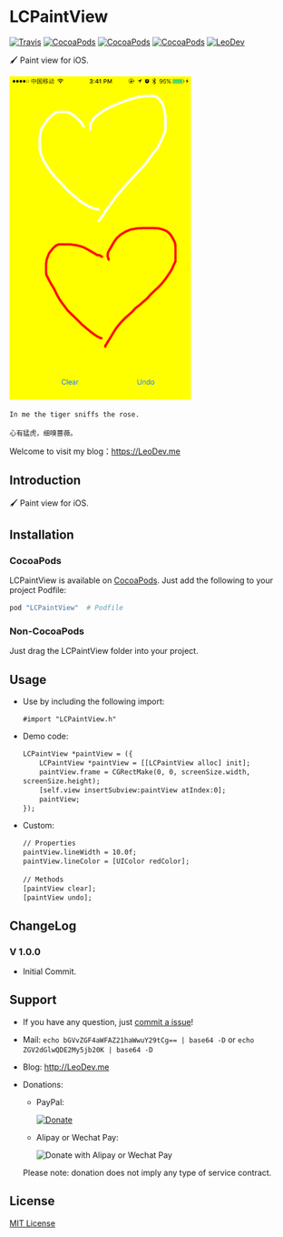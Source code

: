 # LCPaintView

[![Travis](https://img.shields.io/travis/iTofu/LCPaintView.svg?style=flat)](https://travis-ci.org/iTofu/LCPaintView)
[![CocoaPods](https://img.shields.io/cocoapods/v/LCPaintView.svg)](http://cocoadocs.org/docsets/LCPaintView)
[![CocoaPods](https://img.shields.io/cocoapods/l/LCPaintView.svg)](https://raw.githubusercontent.com/iTofu/LCPaintView/master/LICENSE)
[![CocoaPods](https://img.shields.io/cocoapods/p/LCPaintView.svg)](http://cocoadocs.org/docsets/LCPaintView)
[![LeoDev](https://img.shields.io/badge/blog-LeoDev.me-brightgreen.svg)](https://leodev.me)

🖌 Paint view for iOS.

<img src="https://raw.githubusercontent.com/iTofu/LCPaintView/master/LCPaintViewDemo.png" alt="LCPaintView" title="LCPaintView" width="320"/>

```
In me the tiger sniffs the rose.

心有猛虎，细嗅蔷薇。
```

Welcome to visit my blog：https://LeoDev.me



## Introduction

🖌 Paint view for iOS.



## Installation

### CocoaPods

LCPaintView is available on [CocoaPods](https://cocoapods.org/). Just add the following to your project Podfile:

```ruby
pod "LCPaintView"  # Podfile
```

### Non-CocoaPods

Just drag the LCPaintView folder into your project.



## Usage

* Use by including the following import:

  ```objc
  #import "LCPaintView.h"
  ```

* Demo code:

  ```objc
  LCPaintView *paintView = ({
      LCPaintView *paintView = [[LCPaintView alloc] init];
      paintView.frame = CGRectMake(0, 0, screenSize.width, screenSize.height);
      [self.view insertSubview:paintView atIndex:0];
      paintView;
  });
  ```

* Custom:

  ```objc
  // Properties
  paintView.lineWidth = 10.0f;
  paintView.lineColor = [UIColor redColor];

  // Methods
  [paintView clear];
  [paintView undo];
  ```


## ChangeLog

### V 1.0.0

* Initial Commit.



## Support

* If you have any question, just [commit a issue](https://github.com/iTofu/LCPaintView/issues/new)!

* Mail: `echo bGVvZGF4aWFAZ21haWwuY29tCg== | base64 -D` or `echo ZGV2dGlwQDE2My5jb20K | base64 -D`

* Blog: http://LeoDev.me

* Donations:

  * PayPal:
  
    [![Donate](https://www.paypalobjects.com/en_US/i/btn/btn_donate_SM.gif)](https://www.paypal.com/cgi-bin/webscr?cmd=_donations&business=leodaxia@gmail.com&item_name=leodaxia@gmail.com)
  
  * Alipay or Wechat Pay:
  
    <img src="https://cdnqiniu.leodev.me/donate.png?v=1" alt="Donate with Alipay or Wechat Pay" title="Donate with Alipay or Wechat Pay" width="320"/>
    
  Please note: donation does not imply any type of service contract.


## License

[MIT License](https://opensource.org/licenses/MIT)
